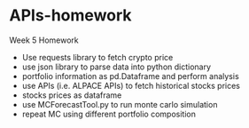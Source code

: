 # APIs-homework

Week 5 Homework
* Use requests library to fetch crypto price
* use json library to parse data into python dictionary
* portfolio information as pd.Dataframe and perform analysis
* use APIs (i.e. ALPACE APIs) to fetch historical stocks prices
* stocks prices as dataframe
* use MCForecastTool.py to run monte carlo simulation
* repeat MC using different portfolio composition
